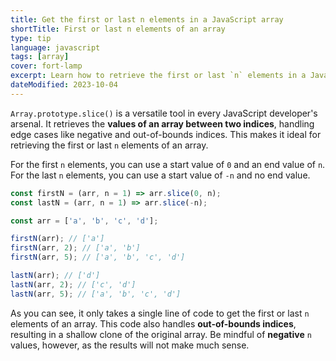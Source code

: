 ```yaml
---
title: Get the first or last n elements in a JavaScript array
shortTitle: First or last n elements of an array
type: tip
language: javascript
tags: [array]
cover: fort-lamp
excerpt: Learn how to retrieve the first or last `n` elements in a JavaScript array with a single line of code.
dateModified: 2023-10-04
---
```


`Array.prototype.slice()` is a versatile tool in every JavaScript developer's arsenal. It retrieves the **values of an array between two indices**, handling edge cases like negative and out-of-bounds indices. This makes it ideal for retrieving the first or last `n` elements of an array.

For the first `n` elements, you can use a start value of `0` and an end value of `n`. For the last `n` elements, you can use a start value of `-n` and no end value.

```js
const firstN = (arr, n = 1) => arr.slice(0, n);
const lastN = (arr, n = 1) => arr.slice(-n);

const arr = ['a', 'b', 'c', 'd'];

firstN(arr); // ['a']
firstN(arr, 2); // ['a', 'b']
firstN(arr, 5); // ['a', 'b', 'c', 'd']

lastN(arr); // ['d']
lastN(arr, 2); // ['c', 'd']
lastN(arr, 5); // ['a', 'b', 'c', 'd']
```

As you can see, it only takes a single line of code to get the first or last `n` elements of an array. This code also handles **out-of-bounds indices**, resulting in a shallow clone of the original array. Be mindful of **negative** `n` values, however, as the results will not make much sense.

